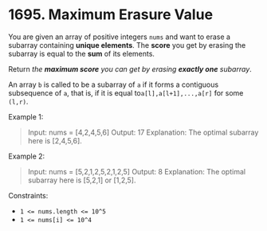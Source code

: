 # 1695. Maximum Erasure Value
You are given an array of positive integers `nums` and want to erase a subarray containing **unique elements**. The **score** you get by erasing the subarray is equal to the **sum** of its elements.

Return *the **maximum score** you can get by erasing **exactly one** subarray*.

An array `b` is called to be a subarray of `a` if it forms a contiguous subsequence of `a`, that is, if it is equal to`a[l],a[l+1],...,a[r]` for some `(l,r)`.

Example 1:
> Input: nums = [4,2,4,5,6]
> Output: 17
> Explanation: The optimal subarray here is [2,4,5,6].

Example 2:
> Input: nums = [5,2,1,2,5,2,1,2,5]
> Output: 8
> Explanation: The optimal subarray here is [5,2,1] or [1,2,5].

Constraints:
* `1 <= nums.length <= 10^5`
* `1 <= nums[i] <= 10^4`